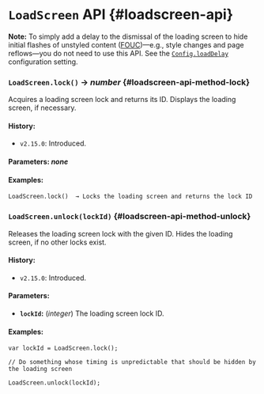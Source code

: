 <!-- ***********************************************************************************************
	LoadScreen API
************************************************************************************************ -->
# `LoadScreen` API {#loadscreen-api}

<p role="note"><b>Note:</b>
To simply add a delay to the dismissal of the loading screen to hide initial flashes of unstyled content (<a href="https://www.wikipedia.org/wiki/Flash_of_unstyled_content">FOUC</a>)—e.g., style changes and page reflows—you do not need to use this API.  See the <a href="#config-api-property-loaddelay"><code>Config.loadDelay</code></a> configuration setting.
</p>

<!-- *********************************************************************** -->

### `LoadScreen.lock()` → *number* {#loadscreen-api-method-lock}

Acquires a loading screen lock and returns its ID.  Displays the loading screen, if necessary.

#### History:

* `v2.15.0`: Introduced.

#### Parameters: *none*

#### Examples:

```
LoadScreen.lock()  → Locks the loading screen and returns the lock ID
```

<!-- *********************************************************************** -->

### `LoadScreen.unlock(lockId)` {#loadscreen-api-method-unlock}

Releases the loading screen lock with the given ID.  Hides the loading screen, if no other locks exist.

#### History:

* `v2.15.0`: Introduced.

#### Parameters:

* **`lockId`:** (*integer*) The loading screen lock ID.

#### Examples:

```
var lockId = LoadScreen.lock();

// Do something whose timing is unpredictable that should be hidden by the loading screen

LoadScreen.unlock(lockId);
```
